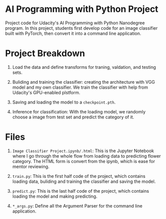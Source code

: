 # AI Programming with Python Project

Project code for Udacity's AI Programming with Python Nanodegree program. In this project, students first develop code for an image classifier built with PyTorch, then convert it into a command line application.


# Project Breakdown

1. Load the data and define transforms for traning, valdation, and testing sets.

2. Buliding and training the classifier: creating the architecture with VGG model and my own classifier. We train the classifier with help from Udacity's GPU-enabled plstform.

3. Saving and loading the model to a `checkpoint.pth`.

4. Inference for classification: With the loading model, we randomly choose a image from test set and predict the category of it.


# Files

1. `Image Classifier Project.ipynb/.html`: This is the Jupyter Notebook where I go through the whole flow from loading data to predicting flower category. The HTML form is convert from the ipynb, which is ease for mentor reviewing.

2. `train.py`: This is the first half code of the project, which contains loading data, buliding and training the classifier and saving the model.

3. `predict.py`: This is the last half code of the project, which contains loading the model and making predicting.

4. `*_args.py`: Define all the Argument Parser for the command line application. 